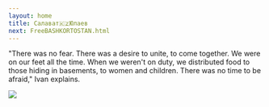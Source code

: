 ```yaml
---
layout: home
title: Салават🇰🇿Юлаев
next: FreeBASHKORTOSTAN.html
---
```


"There was no fear. There was a desire to unite, to come together. We were on our feet all the time. When we weren't on duty, we distributed food to those hiding in basements, to women and children. There was no time to be afraid," Ivan explains.


[![](https://thepiratecircus.com/Inquisition/indulgentia/oobo67.jpg)](https://moses.lamourism.com/shabbat/selfy.jpg)
